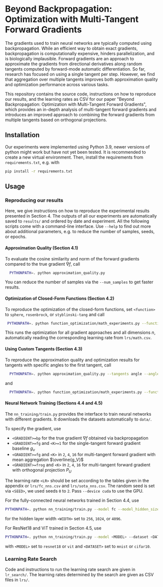 # Beyond Backpropagation: Optimization with Multi-Tangent Forward Gradients

The gradients used to train neural networks are typically computed using backpropagation. 
While an efficient way to obtain exact gradients, backpropagation is computationally expensive, hinders parallelization, and is biologically implausible. 
Forward gradients are an approach to approximate the gradients from directional derivatives along random tangents computed by forward-mode automatic differentiation. 
So far, research has focused on using a single tangent per step. 
However, we find that aggregation over multiple tangents improves both approximation quality and optimization performance across various tasks.

This repository contains the source code, instructions on how to reproduce our results, and the learning rates as CSV for our paper "Beyond Backpropagation: Optimization with Multi-Tangent Forward Gradients", which provides an in-depth analysis of multi-tangent forward gradients and introduces an improved approach to combining the forward gradients from multiple tangents based on orthogonal projections. 

## Installation
Our experiments were implemented using Python 3.9, newer versions of python might work but have not yet been tested.
It is recommended to create a new virtual environment.
Then, install the requirements from `requirements.txt`, e.g. with
```bash
pip install -r requirements.txt
```

## Usage

### Reproducing our results
Here, we give instructions on how to reproduce the experimental results presented in Section 4.
The outputs of all our experiments are automatically saved to `results/` and ordered by date and experiment.
All the following scripts come with a command-line interface. 
Use `--help` to find out more about additional parameters, e.g. to reduce the number of samples, seeds, or epochs.

#### Approximation Quality (Section 4.1)
To evaluate the cosine similarity and norm of the forward gradients compared to the true gradient $\nabla f$, call
```bash
  PYTHONPATH=. python approximation_quality.py
```
You can reduce the number of samples via the `--num_samples` to get faster results.


#### Optimization of Closed-Form Functions (Section 4.2)
To reproduce the optimization of the closed-form functions, set `<function>` to `sphere`, `rosenbrock`, or `styblinski-tang` and call
```bash
 PYTHONPATH=. python function_optimization/math_experiments.py --function <function> math_experiments
```
This runs the optimization for all gradient approaches and all dimensions $n$, automatically reading the corresponding learning rate from `lrs/math.csv`.

#### Using Custom Tangents (Section 4.3)
To reproduce the approximation quality and optimization results for tangents with specific angles to the first tangent, call
```bash
  PYTHONPATH=. python approximation_quality.py --tangents angle --angles 15 30 45 60 75 90
```
and
```bash
  PYTHONPATH=. python function_optimization/math_experiments.py --function styblinski-tang custom_tangents
```

#### Neural Network Training (Sections 4.4 and 4.5)

The `nn_training/train.py` provides the interface to train neural networks with different gradients.
It downloads the datasets automatically to `data/`.

To specify the gradient, use
- `<GRADIENT>=bp` for the true gradient $\nabla f$ obtained via backpropagation 
- `<GRADIENT>=fg` and `<K>=1` for the single-tangent forward gradient baseline $g_v$
- `<GRADIENT>=fg` and `<K>` in `2`, `4`, `16` for multi-tangent forward gradient with mean aggregation $\overline{g_V}$
- `<GRADIENT>=frog` and `<K>` in `2`, `4`, `16` for multi-tangent forward gradient with orthogonal projection $P_U$

The learning rate `<LR>` should be set according to the tables given in the appendix or `lrs/fc_nns.csv` and `lrs/sota_nns.csv`. 
The random seed is set via `<SEED>`, we used seeds `0` to `2`.
Pass `--device cuda` to use the GPU.

For the fully-connected neural networks trained in Section 4.4, use
```bash
PYTHONPATH=. python nn_training/train.py --model fc --model_hidden_size <WIDTH> --experiment_id fc_nn --output_name fc_w<WIDTH> --gradient_computation <GRADIENT> --num_directions <K> --initial_lr <LR> --seed <SEED>
```
for the hidden layer width `<WIDTH>` set to `256`, `1024`, or `4096`. 

For ResNet18 and ViT trained in Section 4.5, use
```bash
PYTHONPATH=. python nn_training/train.py --model <MODEL> --dataset <DATASET> --experiment_id sota_nn --output_name <MODEL>_<DATASET> --gradient_computation <GRADIENT> --num_directions <K> --initial_lr <LR> --seed <SEED>
```
with `<MODEL>` set to `resnet18` or `vit` and `<DATASET>` set to `mnist` or `cifar10`.


### Learning Rate Search
Code and instructions to run the learning rate search are given in `lr_search/`.
The learning rates determined by the search are given as CSV files in `lrs/`.